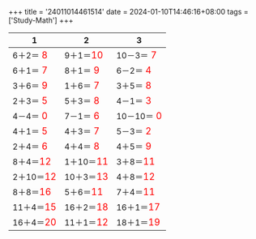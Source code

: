 +++ 
title = '24011014461514' 
date = 2024-01-10T14:46:16+08:00 
tags = ['Study-Math'] 
+++ 

1 | 2 | 3 
-- | -- | -- 
6＋2＝<font color=red size=4> 8</font> | 9＋1＝<font color=red size=4>10</font> | 10－3＝<font color=red size=4> 7</font> 
6＋1＝<font color=red size=4> 7</font> | 8＋1＝<font color=red size=4> 9</font> | 6－2＝<font color=red size=4> 4</font> 
3＋6＝<font color=red size=4> 9</font> | 1＋6＝<font color=red size=4> 7</font> | 3＋5＝<font color=red size=4> 8</font> 
2＋3＝<font color=red size=4> 5</font> | 5＋3＝<font color=red size=4> 8</font> | 4－1＝<font color=red size=4> 3</font> 
4－4＝<font color=red size=4> 0</font> | 7－1＝<font color=red size=4> 6</font> | 10－10＝<font color=red size=4> 0</font> 
4＋1＝<font color=red size=4> 5</font> | 4＋3＝<font color=red size=4> 7</font> | 5－3＝<font color=red size=4> 2</font> 
2＋4＝<font color=red size=4> 6</font> | 4＋4＝<font color=red size=4> 8</font> | 4＋5＝<font color=red size=4> 9</font> 
8＋4＝<font color=red size=4>12</font> | 1＋10＝<font color=red size=4>11</font> | 3＋8＝<font color=red size=4>11</font> 
2＋10＝<font color=red size=4>12</font> | 10＋3＝<font color=red size=4>13</font> | 4＋8＝<font color=red size=4>12</font> 
8＋8＝<font color=red size=4>16</font> | 5＋6＝<font color=red size=4>11</font> | 7＋4＝<font color=red size=4>11</font> 
11＋4＝<font color=red size=4>15</font> | 16＋2＝<font color=red size=4>18</font> | 16＋1＝<font color=red size=4>17</font> 
16＋4＝<font color=red size=4>20</font> | 11＋1＝<font color=red size=4>12</font> | 18＋1＝<font color=red size=4>19</font> 


